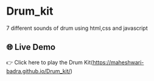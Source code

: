 # Drum_kit
7 different sounds of drum using html,css and javascript

## 🌐 Live Demo

👉 Click here to play the Drum Kit(https://maheshwari-badra.github.io/Drum_kit/)


